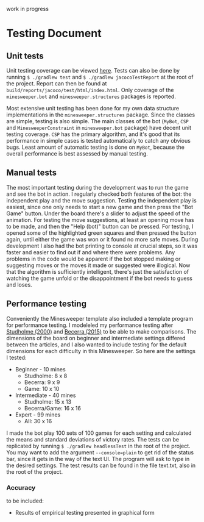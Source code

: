 work in progress

# Testing Document

## Unit tests

Unit testing coverage can be viewed [here](https://codecov.io/gh/maariaw/minesweeper-helper/tree/master/src/main/java/minesweeper). Tests can also be done by running `$ ./gradlew test` and `$ ./gradlew jacocoTestReport` at the root of the project. Report can then be found at `build/reports/jacoco/test/html/index.html`. Only coverage of the `minesweeper.bot` and `minesweeper.structures` packages is reported.

Most extensive unit testing has been done for my own data structure implementations in the `minesweeper.structures` package. Since the classes are simple, testing is also simple. The main classes of the bot (`MyBot`, `CSP` and `MinesweeperConstraint` in `minesweeper.bot` package) have decent unit testing coverage. `CSP` has the primary algorithm, and it's good that its performance in simple cases is tested automatically to catch any obvious bugs. Least amount of automatic testing is done on `MyBot`, because the overall performance is best assessed by manual testing.

## Manual tests

The most important testing during the development was to run the game and see the bot in action. I regularly checked both features of the bot: the independent play and the move suggestion. Testing the independent play is easiest, since one only needs to start a new game and then press the "Bot Game" button. Under the board there's a slider to adjust the speed of the animation. For testing the move suggestions, at least an opening move has to be made, and then the "Help (bot)" button can be pressed. For testing, I opened some of the highlighted green squares and then pressed the button again, until either the game was won or it found no more safe moves. During development I also had the bot printing to console at crucial steps, so it was faster and easier to find out if and where there were problems. Any problems in the code would be apparent if the bot stopped making or suggesting moves or the moves it made or suggested were illogical. Now that the algorithm is sufficiently intelligent, there's just the satisfaction of watching the game unfold or the disappointment if the bot needs to guess and loses.

## Performance testing

Conveniently the Minesweeper template also included a template program for performance testing. I modeleled my performance testing after [Studholme (2000)](http://www.cs.toronto.edu/~cvs/minesweeper/minesweeper.pdf) and [Becerra (2015)](https://dash.harvard.edu/bitstream/handle/1/14398552/BECERRA-SENIORTHESIS-2015.pdf) to be able to make comparisons. The dimensions of the board on beginner and intermediate settings differed between the articles, and I also wanted to include testing for the default dimensions for each difficulty in this Minesweeper. So here are the settings I tested:

* Beginner - 10 mines
  * Studholme: 8 x 8
  * Becerra: 9 x 9
  * Game: 10 x 10
* Intermediate - 40 mines
  * Studholme: 15 x 13
  * Becerra/Game: 16 x 16
* Expert - 99 mines
  * All: 30 x 16

I made the bot play 100 sets of 100 games for each setting and calculated the means and standard deviations of victory rates. The tests can be replicated by running `$ ./gradlew headlessTest` in the root of the project. You may want to add the argument `--console=plain` to get rid of the status bar, since it gets in the way of the text UI. The program will ask to type in the desired settings. The test results can be found in the file text.txt, also in the root of the project.

### Accuracy



to be included:
- Results of empirical testing presented in graphical form
